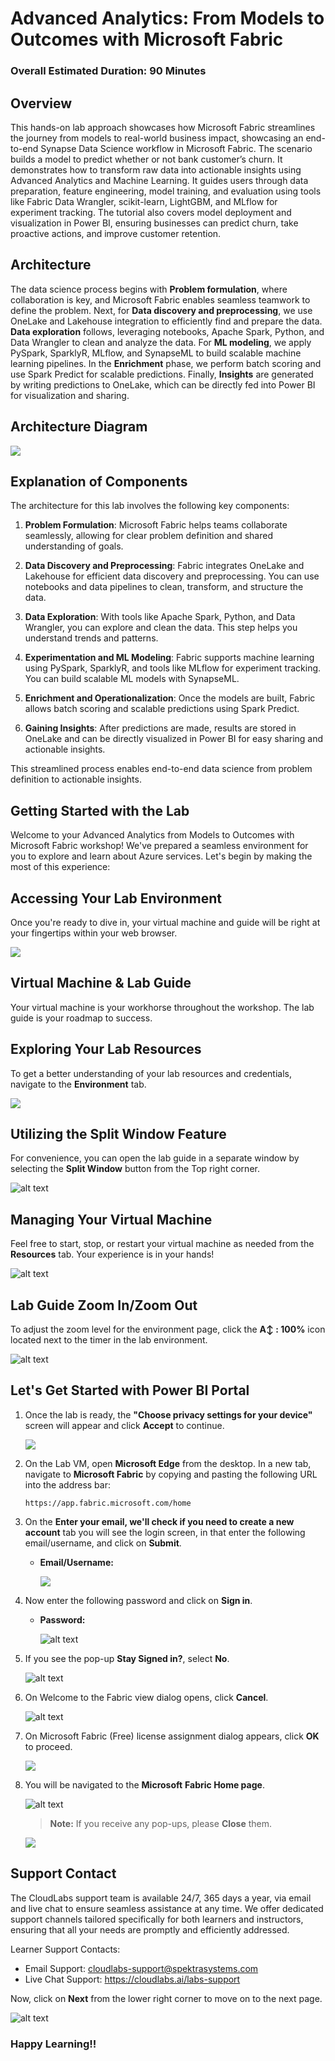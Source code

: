 # **Advanced Analytics: From Models to Outcomes with Microsoft Fabric**

### Overall Estimated Duration: 90 Minutes

## Overview

This hands-on lab approach showcases how Microsoft Fabric streamlines the journey from models to real-world business impact, showcasing an end-to-end Synapse Data Science workflow in Microsoft Fabric. The scenario builds a model to predict whether or not bank customer’s churn. It demonstrates how to transform raw data into actionable insights using Advanced Analytics and Machine Learning. It guides users through data preparation, feature engineering, model training, and evaluation using tools like Fabric Data Wrangler, scikit-learn, LightGBM, and MLflow for experiment tracking. The tutorial also covers model deployment and visualization in Power BI, ensuring businesses can predict churn, take proactive actions, and improve customer retention. 

## Architecture

The data science process begins with **Problem formulation**, where collaboration is key, and Microsoft Fabric enables seamless teamwork to define the problem. Next, for **Data discovery and preprocessing**, we use OneLake and Lakehouse integration to efficiently find and prepare the data. **Data exploration** follows, leveraging notebooks, Apache Spark, Python, and Data Wrangler to clean and analyze the data. For **ML modeling**, we apply PySpark, SparklyR, MLflow, and SynapseML to build scalable machine learning pipelines. In the **Enrichment** phase, we perform batch scoring and use Spark Predict for scalable predictions. Finally, **Insights** are generated by writing predictions to OneLake, which can be directly fed into Power BI for visualization and sharing.

## Architecture Diagram

![](./images/data-science-process.png)

## Explanation of Components

The architecture for this lab involves the following key components:

1. **Problem Formulation**: Microsoft Fabric helps teams collaborate seamlessly, allowing for clear problem definition and shared understanding of goals.

2. **Data Discovery and Preprocessing**: Fabric integrates OneLake and Lakehouse for efficient data discovery and preprocessing. You can use notebooks and data pipelines to clean, transform, and structure the data.

3. **Data Exploration**: With tools like Apache Spark, Python, and Data Wrangler, you can explore and clean the data. This step helps you understand trends and patterns.

4. **Experimentation and ML Modeling**: Fabric supports machine learning using PySpark, SparklyR, and tools like MLflow for experiment tracking. You can build scalable ML models with SynapseML.

5. **Enrichment and Operationalization**: Once the models are built, Fabric allows batch scoring and scalable predictions using Spark Predict.

6. **Gaining Insights**: After predictions are made, results are stored in OneLake and can be directly visualized in Power BI for easy sharing and actionable insights.

This streamlined process enables end-to-end data science from problem definition to actionable insights.

## Getting Started with the Lab
 
Welcome to your Advanced Analytics from Models to Outcomes with Microsoft Fabric workshop! We've prepared a seamless environment for you to explore and learn about Azure services. Let's begin by making the most of this experience:

## Accessing Your Lab Environment
 
Once you're ready to dive in, your virtual machine and guide will be right at your fingertips within your web browser.
 
![](./images/29042025(88).png)

## Virtual Machine & Lab Guide
 
Your virtual machine is your workhorse throughout the workshop. The lab guide is your roadmap to success.
 
## Exploring Your Lab Resources
 
To get a better understanding of your lab resources and credentials, navigate to the **Environment** tab.
 
![](./images/29042025(89).png)
 
## Utilizing the Split Window Feature
 
For convenience, you can open the lab guide in a separate window by selecting the **Split Window** button from the Top right corner.
 
![alt text](image-9.png)
 
## Managing Your Virtual Machine
 
Feel free to start, stop, or restart your virtual machine as needed from the **Resources** tab. Your experience is in your hands!
 
![alt text](image-10.png)

## Lab Guide Zoom In/Zoom Out

To adjust the zoom level for the environment page, click the **A↕ : 100%** icon located next to the timer in the lab environment.

![alt text](image-11.png)

## Let's Get Started with Power BI Portal

1. Once the lab is ready, the **"Choose privacy settings for your device"** screen will appear and click **Accept** to continue.

   ![](./images/29042025(93).png)
 
1. On the Lab VM, open **Microsoft Edge** from the desktop. In a new tab, navigate to **Microsoft Fabric** by copying and pasting the following URL into the address bar:

   ```
   https://app.fabric.microsoft.com/home
   ```

2. On the **Enter your email, we'll check if you need to create a new account** tab you will see the login screen, in that enter the following email/username, and click on **Submit**.
 
   - **Email/Username:** <inject key="AzureAdUserEmail"></inject>
 
     ![](./images/06052025(1).png)
 
3. Now enter the following password and click on **Sign in**.
 
   - **Password:** <inject key="AzureAdUserPassword"></inject>
 
     ![alt text](image-13.png)
     
1. If you see the pop-up **Stay Signed in?**, select **No**.

   ![alt text](image-14.png)

1. On Welcome to the Fabric view dialog opens, click **Cancel**.

    ![alt text](image-3.png)

1. On Microsoft Fabric (Free) license assignment dialog appears, click **OK** to proceed.

   ![](./images/29042025(94).png)

1. You will be navigated to the **Microsoft** **Fabric Home page**.

   ![alt text](image-4.png)

   >**Note:** If you receive any pop-ups, please **Close** them.

   ![](./images/29042025(95).png)
   
## Support Contact
 
The CloudLabs support team is available 24/7, 365 days a year, via email and live chat to ensure seamless assistance at any time. We offer dedicated support channels tailored specifically for both learners and instructors, ensuring that all your needs are promptly and efficiently addressed.

Learner Support Contacts:
- Email Support: cloudlabs-support@spektrasystems.com
- Live Chat Support: https://cloudlabs.ai/labs-support

Now, click on **Next** from the lower right corner to move on to the next page.
 
![alt text](image-8.png)

### Happy Learning!!
